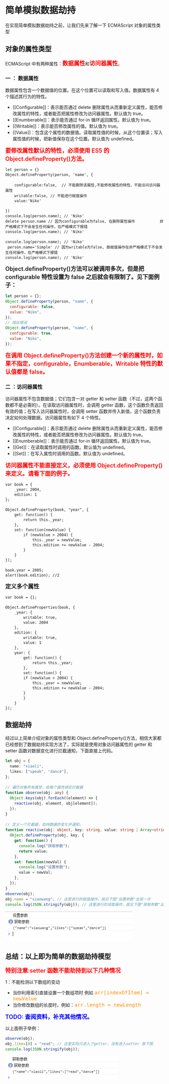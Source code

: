 # 简单模拟数据劫持

在实现简单模拟数据劫持之前，让我们先来了解一下 ECMAScript 对象的属性类型

## 对象的属性类型

ECMAScript 中有两种属性：<span class="point_text">数据属性</span>和<span class="point_text">访问器属性</span>。

### 一 ： 数据属性

数据属性包含一个数据值的位置。在这个位置可以读取和写入值。数据属性有 4 个描述其行为的特性。

- [[Configurable]]：表示能否通过 delete 删除属性从而重新定义属性，能否修改属性的特性，或者能否把属性修改为访问器属性。默认值为 true。
- [[Enumberable]]：表示能否通过 for-in 循环返回属性。默认值为 true。
- [[Writable]]：表示能否修改属性的值。默认值为 true。
- [[Value]]：包含这个属性的数据值。读取属性值的时候，从这个位置读；写入属性值的时候，把新值保存在这个位置。默认值为 undefined。

<span class="point_text">要修改属性默认的特性，必须使用 ES5 的 Object.defineProperty()方法。</span>

```JS {3-4}
let person = {}
Object.defineProperty(person, 'name', {

    configurable:false,  // 不能删除该属性,不能修改属性的特性，不能访问访问器属性
    writable:false, // 不能进行赋值操作
    value:'Niko'

})
console.log(person.name); // 'Niko'
delete person.name // 因为configurable为false, 在删除属性操作           非严格模式下不会发生任何操作，在严格模式下报错
console.log(person.name); // 'Niko'

console.log(person.name); // 'Niko'
 person.name='Simple' // 因为writable为false, 故赋值操作在非严格模式下不会发生任何操作，在严格模式下报错
console.log(person.name); // 'Niko'

```

<span class="warn_text">Object.defineProperty()方法可以被调用多次，但是把 configurable 特性设置为 false 之后就会有限制了。见下面例子：</span>

```js {3,8}
let person = {};
Object.defineProperty(person, "name", {
  configurable: false,
  value: "Niko",
});
// 抛出错误
Object.defineProperty(person, "name", {
  configurable: true,
  value: "Niko",
});
```

<span class="point_text">在调用 Object.defineProperty()方法创建一个新的属性时，如果不指定，configurable，Enumberable，Writable 特性的默认值都是 false。</span>

### 二 ：访问器属性

访问器属性不包含数据值；它们包含一对 getter 和 setter 函数（不过，这两个函数都不是必需的）。在读取访问器属性时，会调用 getter 函数，这个函数负责返回有效的值；在写入访问器属性时，会调用 setter 函数并传入新值，这个函数负责决定如何处理数据。访问器属性有如下 4 个特性。

- [[Configurable]]：表示能否通过 delete 删除属性从而重新定义属性，能否修改属性的特性，或者能否把属性修改为访问器属性。默认值为 true。
- [[Enumberable]]：表示能否通过 for-in 循环返回属性。默认值为 true。
- [[Get]]：在读取属性时调用的函数。默认值为 undefined。
- [[Set]]：在写入属性时调用的函数。默认值为 undefined。

<span class="point_text">访问器属性不能直接定义，必须使用 Object.defineProperty()来定义。请看下面的例子。</span>

```JS
var book = {
    _year: 2004,
    edition: 1
};

Object.defineProperty(book, "year", {
    get: function() {
        return this._year;
    },
    set: function(newValue) {
        if (newValue > 2004) {
            this._year = newValue;
            this.edition += newValue - 2004;
        }
    }
});

book.year = 2005;
alert(book.edition); //2
```

<span class="warn_text">定义多个属性</span>

```JS
var book = {};

Object.defineProperties(book, {
    _year: {
        writable: true,
        value: 2004
    },
    edition: {
        writable: true,
        value: 1
    },
    year: {
        get: function() {
            return this._year;
        },
        set: function() {
        if (newValue > 2004) {
            this._year = newValue;
            this.edition += newValue - 2004;
        }
        }
    }
});
```

## 数据劫持

经过以上简单介绍对象的属性类型和 Object.defineProperty()方法，相信大家都已经想到了数据劫持实现方法了，实际就是使用对象访问器属性的 getter 和 setter 函数对数据变化进行拦截通知，下面直接上代码。

```ts
let obj = {
  name: "xiaoli",
  likes: ["speak", "dance"],
};

// 遍历对象所有属性，给每个属性绑定拦截器
function observe(obj: any) {
  Object.keys(obj).forEach((element) => {
    reactive(obj, element, obj[element]);
  });
}

// 定义一个拦截器，劫持数据的变化并通知。
function reactive(obj: object, key: string, value: string | Array<string>) {
  Object.defineProperty(obj, key, {
    get: function() {
      console.log("获取参数");
      return value;
    },
    set: function(newVal) {
      console.log("设置参数");
      value = newVal;
    },
  });
}
observe(obj);
obj.name = "xiaowang"; // 这里进行的赋值操作，故见下图"设置参数"出现一次
console.log(JSON.stringify(obj)); // 这里进行的读取操作，故见下图"获取参数"出现两次
```

![RUNOOB 图标](../assets/datahijack.png)

<h2>总结：以上即为简单的数据劫持模型</h2>



<span class="point_text">特别注意:setter 函数不能劫持到以下几种情况</span>

1：不能检测以下数组的变动

- 当你利用索引直接设置一个数组项时 例如 <span class="warn_code">`arr[indexOfItem] = newValue`</span>
- 当你修改数组的长度时，例如：<span class="warn_code">`arr.length = newLength`</span>

<span class="todo">TODO: 查阅资料，补充其他情况。</span>

以上面例子举例：

```js
observe(obj);
obj.likes[0] = "read"; // 这里实际只进入了getter，没有进入setter 故下图
console.log(JSON.stringify(obj));
```

![RUNOOB 图标](../assets/datahijack2.png)

<style>
.point_text{
    font-weight:600;
    font-size:18px;
    color:red;
}
.warn_text{
    font-weight:600;
    font-size:18px;
}
.warn_code code{
    font-size:16px;
    color:DarkOrange !important;

}
.todo{
    font-weight:600;
    font-size:18px;
    color:Blue !important;
}
</style>
